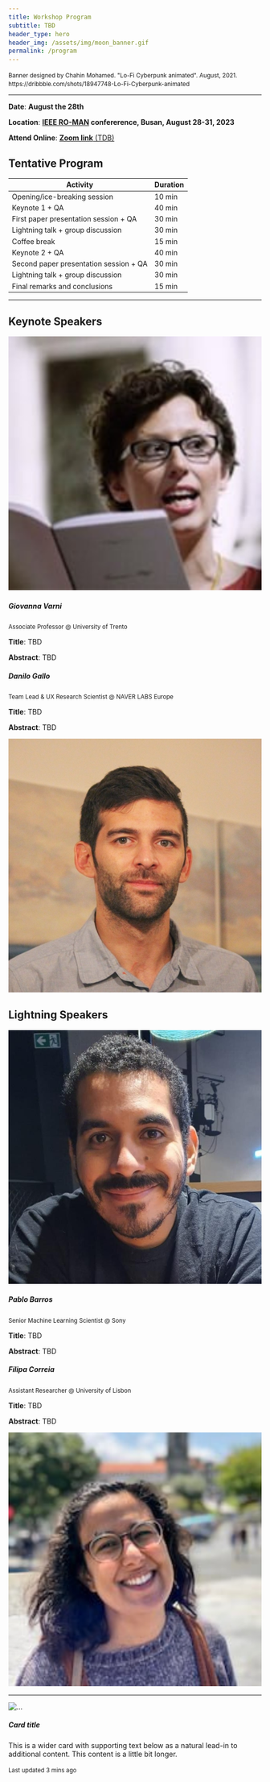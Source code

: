 ```yaml
---
title: Workshop Program
subtitle: TBD
header_type: hero
header_img: /assets/img/moon_banner.gif
permalink: /program
---
```


<p class="card-text"><small class="text-muted">Banner designed by Chahin Mohamed. "Lo-Fi Cyberpunk animated". August, 2021. <a>https://dribbble.com/shots/18947748-Lo-Fi-Cyberpunk-animated</a></small></p>

---

**Date**: **August the 28th**

**Location**:  **[IEEE RO-MAN](http://ro-man2023.org/main) confererence, Busan, August 28-31, 2023**

**Attend Online**: [**Zoom link** (TDB)]()

## Tentative Program

| **Activity**                           | **Duration** |
|----------------------------------------|--------------|
| Opening/ice-breaking session           | 10 min       |
| Keynote 1 + QA                         | 40 min       |
| First paper presentation session + QA  | 30 min       |
| Lightning talk + group discussion      | 30 min       |
| Coffee break                           | 15 min       |
| Keynote 2 + QA                         | 40 min       |
| Second paper presentation session + QA | 30 min       |
| Lightning talk + group discussion      | 30 min       |
| Final remarks and conclusions          | 15 min       |

 ---

## Keynote Speakers

<section>
    <div class="card mb-3 border-0">
      <div class="row align-items-center">
        <div class="col-md-2">
          <img src="assets/img/giovanna.png" class="card-img img-fluid rounded-circle" alt="...">
        </div>
        <div class="col-md-10">
          <div class="card-body">
            <h5 class="card-title">Giovanna Varni</h5>
            <p class="card-text"><small class="text-muted">Associate Professor @ University of Trento</small></p>
            <p class="card-text"><b>Title</b>: TBD</p>
            <p class="card-text"><b>Abstract</b>: TBD</p>
          </div>
        </div>
      </div>
    </div>
</section>

<section>
    <div class="card mb-3 border-0">
      <div class="row align-items-center">
        <div class="col-md-10">
          <div class="card-body">
            <h5 class="card-title">Danilo Gallo</h5>
            <p class="card-text"><small class="text-muted">Team Lead & UX Research Scientist @ NAVER LABS Europe</small></p>
            <p class="card-text"><b>Title</b>: TBD</p>
            <p class="card-text"><b>Abstract</b>: TBD</p>
          </div>
        </div>
        <div class="col-md-2">
          <img src="assets/img/danilo.png" class="card-img img-fluid rounded-circle" alt="...">
        </div>
      </div>
    </div>
</section>


## Lightning Speakers

<section>
    <div class="card mb-3 border-0">
      <div class="row align-items-center">
        <div class="col-md-2">
          <img src="assets/img/pablo.png" class="card-img img-fluid rounded-circle" alt="...">
        </div>
        <div class="col-md-10">
          <div class="card-body">
            <h5 class="card-title">Pablo Barros</h5>
            <p class="card-text"><small class="text-muted">Senior Machine Learning Scientist @ Sony</small></p>
            <p class="card-text"><b>Title</b>: TBD</p>
            <p class="card-text"><b>Abstract</b>: TBD</p>
          </div>
        </div>
      </div>
    </div>
</section>

<section>
    <div class="card mb-3 border-0">
      <div class="row align-items-center">
        <div class="col-md-10">
          <div class="card-body">
            <h5 class="card-title">Filipa Correia</h5>
            <p class="card-text"><small class="text-muted">Assistant Researcher @ University of Lisbon</small></p>
            <p class="card-text"><b>Title</b>: TBD</p>
            <p class="card-text"><b>Abstract</b>: TBD</p>
          </div>
        </div>
        <div class="col-md-2">
          <img src="assets/img/filipa.png" class="card-img img-fluid rounded-circle" alt="...">
        </div>
      </div>
    </div>
</section>

---

<div class="card mb-3" style="max-width: 540px;">
  <div class="row no-gutters">
    <div class="col-md-4">
      <img src="..." class="card-img" alt="...">
    </div>
    <div class="col-md-8">
      <div class="card-body">
        <h5 class="card-title">Card title</h5>
        <p class="card-text">This is a wider card with supporting text below as a natural lead-in to additional content. This content is a little bit longer.</p>
        <p class="card-text"><small class="text-muted">Last updated 3 mins ago</small></p>
      </div>
    </div>
  </div>
</div>